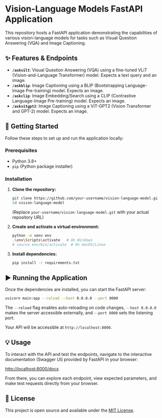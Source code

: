 # Vision-Language Models FastAPI Application

This repository hosts a FastAPI application demonstrating the capabilities of various vision-language models for tasks such as Visual Question Answering (VQA) and Image Captioning.

## ✨ Features & Endpoints

-   **`/askvilt`**: Visual Question Answering (VQA) using a fine-tuned VLiT (Vision-and-Language Transformer) model. Expects a text query and an image.
-   **`/askblip`**: Image Captioning using a BLIP (Bootstrapping Language-Image Pre-training) model. Expects an image.
-   **`/askclip`**: Image Embedding/Search using a CLIP (Contrastive Language-Image Pre-training) model. Expects an image.
-   **`/askvitgpt2`**: Image Captioning using a ViT-GPT2 (Vision Transformer and GPT-2) model. Expects an image.

## 🚀 Getting Started

Follow these steps to set up and run the application locally:

### Prerequisites

-   Python 3.8+
-   `pip` (Python package installer)

### Installation

1.  **Clone the repository:**
    ```bash
    git clone https://github.com/your-username/vision-language-model.git
    cd vision-language-model
    ```
    (Replace `your-username/vision-language-model.git` with your actual repository URL)

2.  **Create and activate a virtual environment:**
    ```bash
    python -m venv env
    .\env\Scripts\activate   # On Windows
    # source env/bin/activate  # On macOS/Linux
    ```

3.  **Install dependencies:**
    ```bash
    pip install -r requirements.txt
    ```

## ▶️ Running the Application

Once the dependencies are installed, you can start the FastAPI server:

```bash
uvicorn main:app --reload --host 0.0.0.0 --port 8000
```

The `--reload` flag enables auto-reloading on code changes, `--host 0.0.0.0` makes the server accessible externally, and `--port 8000` sets the listening port.

Your API will be accessible at `http://localhost:8000`.

## 💡 Usage

To interact with the API and test the endpoints, navigate to the interactive documentation (Swagger UI) provided by FastAPI in your browser:

[http://localhost:8000/docs](http://localhost:8000/docs)

From there, you can explore each endpoint, view expected parameters, and make test requests directly from your browser.

## 📄 License

This project is open source and available under the [MIT License](LICENSE). 
